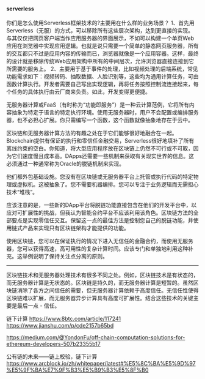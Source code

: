 #### serverless 

你们是怎么使用Serverless框架技术的?主要用在什么样的业务场景？
1、首先用Serverless（无服）的方式，可以移除所有这些层次架构，达到更直接的实现。与其仅仅把网页客户端当作应用服务器的界面展示，不如可以构建一个单页Web应用在浏览器中实现应用逻辑。也就是说只需要一个简单的静态网页服务器，所有的交互都只不过是应用内容的传输而已，浏览器就像是一个应用容器。这样，最终的设计就是移除传统Web应用架构中所有的中间层次，允许浏览器直接连接到它所需要的服务上。
2、主要用于基于事件的处理，比如视频处理的后端系统，常见功能需求如下：视频转码、抽取数据、人脸识别等，这些均为通用计算任务，可由函数计算执行。开发者需要自己写出实现逻辑，再将任务按照控制流连接起来，每个任务的具体执行由云厂商来负责。如此，开发变得更便捷。

无服务器计算或FaaS（有时称为“功能即服务”）是一种云计算范例，它将所有内容抽象为特定于语言的特定执行环境。使用无服务器时，用户不会配置或编排服务器，也不必担心扩展。你只需编写一个函数，这个函数就像抽象地存在于云中。


区块链和无服务器计算方法的有趣之处在于它们能够很好地融合在一起。Blockchain提供有保证的执行和零信任金融交易，Serverless很好地填补了所有离线约束的空白。你知道，将大型应用程序放在区块链上仍然不可行或不可取，因为它们速度慢且成本高。DApps还需要一些机制来获取有关现实世界的信息。这必须通过一种通常称为Oracle的脱链机制来实现。

他们都外包基础设施。您没有在区块链或无服务器平台上托管或执行代码的特定物理或虚拟机。这被抽象了。您不需要机器编排。您可以专注于业务逻辑而无需担心技术“堆栈”。

应该注意的是，一些新的DApp平台将脱链功能直接包含在他们的开发平台中，以应对可扩展性的挑战，但我认为智能合约平台不应该利用该角色。区块链方法的全部要点是实现零信任交互。保留这一点的最佳方法是控制您自己的脱链功能，并使用链式产品来实现只有区块链架构才能提供的功能。

使用区块链，您可以在保证执行的情况下进入无信任的金融合约，而使用无服务器，您可以获得高速，高可用性的复杂计算时间。应该专门和单独地利用这种补充。这举例说明了保持关注点分离的原则。

---

区块链技术和无服务器处理技术有很多不同之处。例如，区块链技术是有状态的，而无服务器计算是无状态的。区块链是持久的，而无服务器计算是短暂的。虽然区块链消除了各方之间信任的需要，但无服务器计算依赖于高度信任。无信任性使得区块链难以扩展，而无服务器异步计算具有高度可扩展性。结合这些技术的关键主要是最后一点 - 信任。

链下计算 https://www.8btc.com/article/117241
https://www.jianshu.com/p/cde2157b65bd

https://medium.com/@YondonFu/off-chain-computation-solutions-for-ethereum-developers-507b23355b17

公有链的未来——链上校验，链下计算
https://www.arcblock.io/zh/whitepaper/latest#%E5%8C%BA%E5%9D%97%E5%9F%BA%E7%9F%B3%E5%B9%B3%E5%8F%B0
